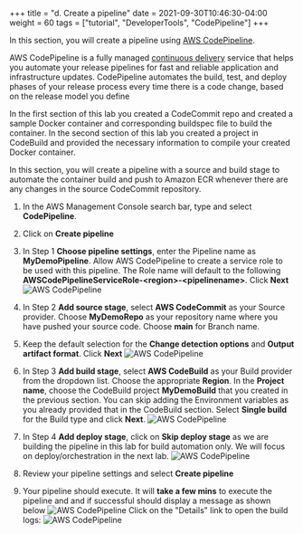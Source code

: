 +++
title = "d. Create a pipeline"
date = 2021-09-30T10:46:30-04:00
weight = 60
tags = ["tutorial", "DeveloperTools", "CodePipeline"]
+++

In this section, you will create a pipeline using [AWS CodePipeline](https://aws.amazon.com/codepipeline/).

AWS CodePipeline is a fully managed [continuous delivery](https://aws.amazon.com/devops/continuous-delivery/) service that helps you automate your release pipelines for fast and reliable application and infrastructure updates. CodePipeline automates the build, test, and deploy phases of your release process every time there is a code change, based on the release model you define

In the first section of this lab you created a CodeCommit repo and created a sample Docker container and corresponding buildspec file to build the container. In the second section of this lab you created a project in CodeBuild and provided the necessary information to compile your created Docker container. 

In this section, you will create a pipeline with a source and build stage to automate the container build and push to Amazon ECR whenever there are any changes in the source CodeCommit repository.

1. In the AWS Management Console search bar, type and select **CodePipeline**.

2. Click on **Create pipeline**

3. In Step 1 **Choose pipeline settings**, enter the Pipeline name as **MyDemoPipeline**. Allow AWS CodePipeline to create a service role to be used with this pipeline. The Role name will default to the following **AWSCodePipelineServiceRole-\<region\>-\<pipelinename\>**. Click **Next**
![AWS CodePipeline](/images/cicd/codepipeline-1.png)

4. In Step 2 **Add source stage**, select **AWS CodeCommit** as your Source provider. Choose **MyDemoRepo** as your repository name where you have pushed your source code. Choose **main** for Branch name. 

5. Keep the default selection for the **Change detection options** and **Output artifact format**. Click **Next**
![AWS CodePipeline](/images/cicd/codepipeline-2.png)

6. In Step 3 **Add build stage**, select **AWS CodeBuild** as your Build provider from the dropdown list. Choose the appropriate **Region**. In the **Project name**, choose the CodeBuild project **MyDemoBuild** that you created in the previous section. You can skip adding the Environment variables as you already provided that in the CodeBuild section. Select **Single build** for the Build type and click **Next**.
![AWS CodePipeline](/images/cicd/codepipeline-3.png)

7. In Step 4 **Add deploy stage**, click on  **Skip deploy stage** as we are building the pipeline in this lab for build automation only. We will focus on deploy/orchestration in the next lab. 
![AWS CodePipeline](/images/cicd/codepipeline-4.png)


8. Review your pipeline settings and select **Create pipeline**
 
9. Your pipeline should execute. It will **take a few mins** to execute the pipeline and and if successful should display a message as shown below
![AWS CodePipeline](/images/cicd/codepipeline-5.png)
Click on the "Details" link to open the build logs:
![AWS CodePipeline](/images/cicd/codepipeline-9.png)

